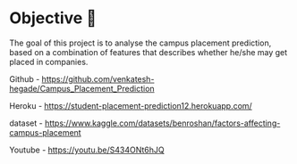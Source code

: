 # Objective 🎯
The goal of this project is to analyse the campus placement prediction, based on a combination of features that describes whether he/she may get placed in companies.


Github - https://github.com/venkatesh-hegade/Campus_Placement_Prediction

Heroku -  https://student-placement-prediction12.herokuapp.com/

dataset - https://www.kaggle.com/datasets/benroshan/factors-affecting-campus-placement

Youtube - https://youtu.be/S434ONt6hJQ
